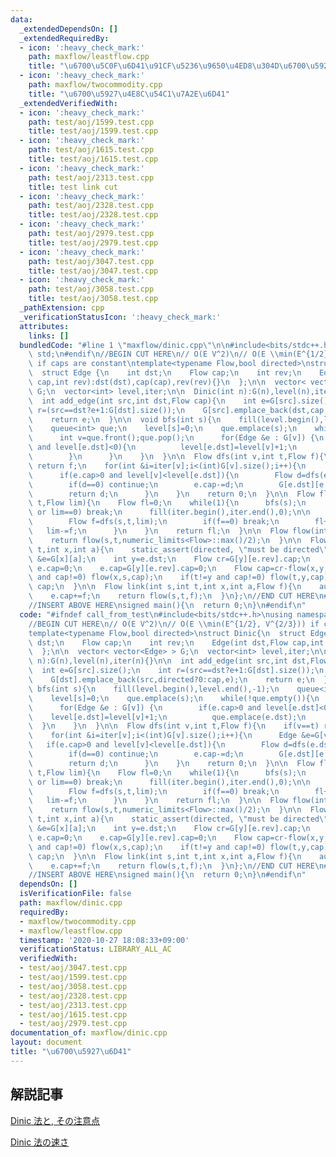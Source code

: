 ```yaml
---
data:
  _extendedDependsOn: []
  _extendedRequiredBy:
  - icon: ':heavy_check_mark:'
    path: maxflow/leastflow.cpp
    title: "\u6700\u5C0F\u6D41\u91CF\u5236\u9650\u4ED8\u304D\u6700\u5927\u6D41"
  - icon: ':heavy_check_mark:'
    path: maxflow/twocommodity.cpp
    title: "\u6700\u5927\u4E8C\u54C1\u7A2E\u6D41"
  _extendedVerifiedWith:
  - icon: ':heavy_check_mark:'
    path: test/aoj/1599.test.cpp
    title: test/aoj/1599.test.cpp
  - icon: ':heavy_check_mark:'
    path: test/aoj/1615.test.cpp
    title: test/aoj/1615.test.cpp
  - icon: ':heavy_check_mark:'
    path: test/aoj/2313.test.cpp
    title: test link cut
  - icon: ':heavy_check_mark:'
    path: test/aoj/2328.test.cpp
    title: test/aoj/2328.test.cpp
  - icon: ':heavy_check_mark:'
    path: test/aoj/2979.test.cpp
    title: test/aoj/2979.test.cpp
  - icon: ':heavy_check_mark:'
    path: test/aoj/3047.test.cpp
    title: test/aoj/3047.test.cpp
  - icon: ':heavy_check_mark:'
    path: test/aoj/3058.test.cpp
    title: test/aoj/3058.test.cpp
  _pathExtension: cpp
  _verificationStatusIcon: ':heavy_check_mark:'
  attributes:
    links: []
  bundledCode: "#line 1 \"maxflow/dinic.cpp\"\n\n#include<bits/stdc++.h>\nusing namespace\
    \ std;\n#endif\n//BEGIN CUT HERE\n// O(E V^2)\n// O(E \\min(E^{1/2}, V^{2/3}))\
    \ if caps are constant\ntemplate<typename Flow,bool directed>\nstruct Dinic{\n\
    \  struct Edge {\n    int dst;\n    Flow cap;\n    int rev;\n    Edge(int dst,Flow\
    \ cap,int rev):dst(dst),cap(cap),rev(rev){}\n  };\n\n  vector< vector<Edge> >\
    \ G;\n  vector<int> level,iter;\n\n  Dinic(int n):G(n),level(n),iter(n){}\n\n\
    \  int add_edge(int src,int dst,Flow cap){\n    int e=G[src].size();\n    int\
    \ r=(src==dst?e+1:G[dst].size());\n    G[src].emplace_back(dst,cap,r);\n    G[dst].emplace_back(src,directed?0:cap,e);\n\
    \    return e;\n  }\n\n  void bfs(int s){\n    fill(level.begin(),level.end(),-1);\n\
    \    queue<int> que;\n    level[s]=0;\n    que.emplace(s);\n    while(!que.empty()){\n\
    \      int v=que.front();que.pop();\n      for(Edge &e : G[v]) {\n        if(e.cap>0\
    \ and level[e.dst]<0){\n          level[e.dst]=level[v]+1;\n          que.emplace(e.dst);\n\
    \        }\n      }\n    }\n  }\n\n  Flow dfs(int v,int t,Flow f){\n    if(v==t)\
    \ return f;\n    for(int &i=iter[v];i<(int)G[v].size();i++){\n      Edge &e=G[v][i];\n\
    \      if(e.cap>0 and level[v]<level[e.dst]){\n        Flow d=dfs(e.dst,t,min(f,e.cap));\n\
    \        if(d==0) continue;\n        e.cap-=d;\n        G[e.dst][e.rev].cap+=d;\n\
    \        return d;\n      }\n    }\n    return 0;\n  }\n\n  Flow flow(int s,int\
    \ t,Flow lim){\n    Flow fl=0;\n    while(1){\n      bfs(s);\n      if(level[t]<0\
    \ or lim==0) break;\n      fill(iter.begin(),iter.end(),0);\n\n      while(1){\n\
    \        Flow f=dfs(s,t,lim);\n        if(f==0) break;\n        fl+=f;\n     \
    \   lim-=f;\n      }\n    }\n    return fl;\n  }\n\n  Flow flow(int s,int t){\n\
    \    return flow(s,t,numeric_limits<Flow>::max()/2);\n  }\n\n  Flow cut(int s,int\
    \ t,int x,int a){\n    static_assert(directed, \"must be directed\");\n    auto\
    \ &e=G[x][a];\n    int y=e.dst;\n    Flow cr=G[y][e.rev].cap;\n    if(cr==0) return\
    \ e.cap=0;\n    e.cap=G[y][e.rev].cap=0;\n    Flow cap=cr-flow(x,y,cr);\n    if(x!=s\
    \ and cap!=0) flow(x,s,cap);\n    if(t!=y and cap!=0) flow(t,y,cap);\n    return\
    \ cap;\n  }\n\n  Flow link(int s,int t,int x,int a,Flow f){\n    auto &e=G[x][a];\n\
    \    e.cap+=f;\n    return flow(s,t,f);\n  }\n};\n//END CUT HERE\n#ifndef call_from_test\n\
    //INSERT ABOVE HERE\nsigned main(){\n  return 0;\n}\n#endif\n"
  code: "#ifndef call_from_test\n#include<bits/stdc++.h>\nusing namespace std;\n#endif\n\
    //BEGIN CUT HERE\n// O(E V^2)\n// O(E \\min(E^{1/2}, V^{2/3})) if caps are constant\n\
    template<typename Flow,bool directed>\nstruct Dinic{\n  struct Edge {\n    int\
    \ dst;\n    Flow cap;\n    int rev;\n    Edge(int dst,Flow cap,int rev):dst(dst),cap(cap),rev(rev){}\n\
    \  };\n\n  vector< vector<Edge> > G;\n  vector<int> level,iter;\n\n  Dinic(int\
    \ n):G(n),level(n),iter(n){}\n\n  int add_edge(int src,int dst,Flow cap){\n  \
    \  int e=G[src].size();\n    int r=(src==dst?e+1:G[dst].size());\n    G[src].emplace_back(dst,cap,r);\n\
    \    G[dst].emplace_back(src,directed?0:cap,e);\n    return e;\n  }\n\n  void\
    \ bfs(int s){\n    fill(level.begin(),level.end(),-1);\n    queue<int> que;\n\
    \    level[s]=0;\n    que.emplace(s);\n    while(!que.empty()){\n      int v=que.front();que.pop();\n\
    \      for(Edge &e : G[v]) {\n        if(e.cap>0 and level[e.dst]<0){\n      \
    \    level[e.dst]=level[v]+1;\n          que.emplace(e.dst);\n        }\n    \
    \  }\n    }\n  }\n\n  Flow dfs(int v,int t,Flow f){\n    if(v==t) return f;\n\
    \    for(int &i=iter[v];i<(int)G[v].size();i++){\n      Edge &e=G[v][i];\n   \
    \   if(e.cap>0 and level[v]<level[e.dst]){\n        Flow d=dfs(e.dst,t,min(f,e.cap));\n\
    \        if(d==0) continue;\n        e.cap-=d;\n        G[e.dst][e.rev].cap+=d;\n\
    \        return d;\n      }\n    }\n    return 0;\n  }\n\n  Flow flow(int s,int\
    \ t,Flow lim){\n    Flow fl=0;\n    while(1){\n      bfs(s);\n      if(level[t]<0\
    \ or lim==0) break;\n      fill(iter.begin(),iter.end(),0);\n\n      while(1){\n\
    \        Flow f=dfs(s,t,lim);\n        if(f==0) break;\n        fl+=f;\n     \
    \   lim-=f;\n      }\n    }\n    return fl;\n  }\n\n  Flow flow(int s,int t){\n\
    \    return flow(s,t,numeric_limits<Flow>::max()/2);\n  }\n\n  Flow cut(int s,int\
    \ t,int x,int a){\n    static_assert(directed, \"must be directed\");\n    auto\
    \ &e=G[x][a];\n    int y=e.dst;\n    Flow cr=G[y][e.rev].cap;\n    if(cr==0) return\
    \ e.cap=0;\n    e.cap=G[y][e.rev].cap=0;\n    Flow cap=cr-flow(x,y,cr);\n    if(x!=s\
    \ and cap!=0) flow(x,s,cap);\n    if(t!=y and cap!=0) flow(t,y,cap);\n    return\
    \ cap;\n  }\n\n  Flow link(int s,int t,int x,int a,Flow f){\n    auto &e=G[x][a];\n\
    \    e.cap+=f;\n    return flow(s,t,f);\n  }\n};\n//END CUT HERE\n#ifndef call_from_test\n\
    //INSERT ABOVE HERE\nsigned main(){\n  return 0;\n}\n#endif\n"
  dependsOn: []
  isVerificationFile: false
  path: maxflow/dinic.cpp
  requiredBy:
  - maxflow/twocommodity.cpp
  - maxflow/leastflow.cpp
  timestamp: '2020-10-27 18:08:33+09:00'
  verificationStatus: LIBRARY_ALL_AC
  verifiedWith:
  - test/aoj/3047.test.cpp
  - test/aoj/1599.test.cpp
  - test/aoj/3058.test.cpp
  - test/aoj/2328.test.cpp
  - test/aoj/2313.test.cpp
  - test/aoj/1615.test.cpp
  - test/aoj/2979.test.cpp
documentation_of: maxflow/dinic.cpp
layout: document
title: "\u6700\u5927\u6D41"
---
```


## 解説記事
[Dinic 法と, その注意点](https://topcoder-g-hatena-ne-jp.jag-icpc.org/Mi_Sawa/20140311/1394730336.html)

[Dinic 法の速さ](https://topcoder-g-hatena-ne-jp.jag-icpc.org/Mi_Sawa/20140311/1394730337.html)
